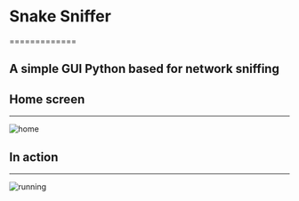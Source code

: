 # Snake Sniffer
=============
## A simple GUI Python based for network sniffing 


## Home screen
-------------
![home](https://user-images.githubusercontent.com/103143708/226161868-ec7ad18a-869f-425d-a5ce-08240fd8bde0.png)

## In action
-------------
![running](https://user-images.githubusercontent.com/103143708/226161870-7977c659-d151-4682-8c5b-6d02c3081a09.png)


